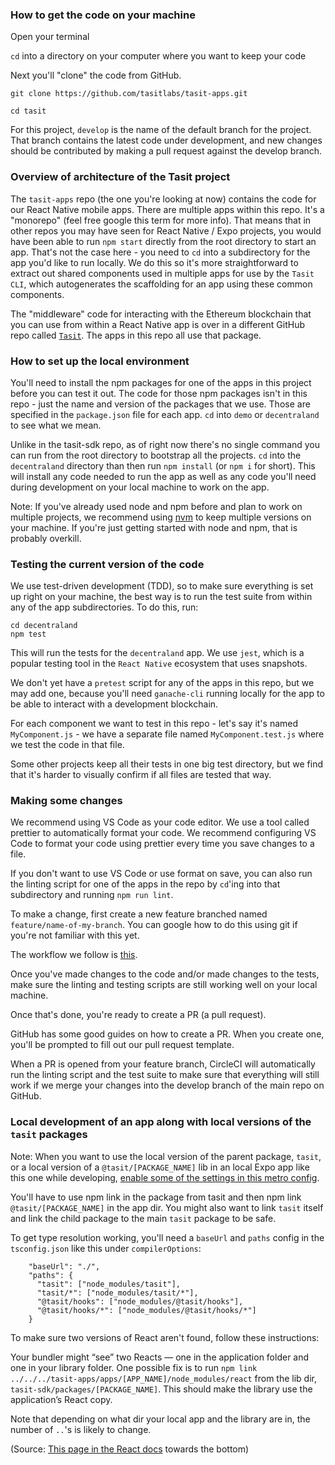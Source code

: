 ### How to get the code on your machine

Open your terminal

`cd` into a directory on your computer where you want to keep your code

Next you'll "clone" the code from GitHub.

`git clone https://github.com/tasitlabs/tasit-apps.git`

`cd tasit`

For this project, `develop` is the name of the default branch for the project. That branch contains the latest code under development, and new changes should be contributed by making a pull request against the develop branch.

### Overview of architecture of the Tasit project

The `tasit-apps` repo (the one you're looking at now) contains the code for our React Native mobile apps. There are multiple apps within this repo. It's a "monorepo" (feel free google this term for more info). That means that in other repos you may have seen for React Native / Expo projects, you would have been able to run `npm start` directly from the root directory to start an app. That's not the case here - you need to `cd` into a subdirectory for the app you'd like to run locally. We do this so it's more straightforward to extract out shared components used in multiple apps for use by the `Tasit CLI`, which autogenerates the scaffolding for an app using these common components.

The "middleware" code for interacting with the Ethereum blockchain that you can use from within a React Native app is over in a different GitHub repo called [`Tasit`](https://github.com/tasitlabs/tasit-sdk). The apps in this repo all use that package.

### How to set up the local environment

You'll need to install the npm packages for one of the apps in this project before you can test it out. The code for those npm packages isn't in this repo - just the name and version of the packages that we use. Those are specified in the `package.json` file for each app. `cd` into `demo` or `decentraland` to see what we mean.

Unlike in the tasit-sdk repo, as of right now there's no single command you can run from the root directory to bootstrap all the projects. `cd` into the `decentraland` directory than then run `npm install` (or `npm i` for short). This will install any code needed to run the app as well as any code you'll need during development on your local machine to work on the app.

Note: If you've already used node and npm before and plan to work on multiple projects, we recommend using [nvm](https://github.com/creationix/nvm) to keep multiple versions on your machine. If you're just getting started with node and npm, that is probably overkill.

### Testing the current version of the code

We use test-driven development (TDD), so to make sure everything is set up right on your machine, the best way is to run the test suite from within any of the app subdirectories. To do this, run:

```
cd decentraland
npm test
```

This will run the tests for the `decentraland` app. We use `jest`, which is a popular testing tool in the `React Native` ecosystem that uses snapshots.

We don't yet have a `pretest` script for any of the apps in this repo, but we may add one, because you'll need `ganache-cli` running locally for the app to be able to interact with a development blockchain.

For each component we want to test in this repo - let's say it's named `MyComponent.js` - we have a separate file named `MyComponent.test.js` where we test the code in that file.

Some other projects keep all their tests in one big test directory, but we find that it's harder to visually confirm if all files are tested that way.

### Making some changes

We recommend using VS Code as your code editor. We use a tool called prettier to automatically format your code. We recommend configuring VS Code to format your code using prettier every time you save changes to a file.

If you don't want to use VS Code or use format on save, you can also run the linting script for one of the apps in the repo by `cd`'ing into that subdirectory and running `npm run lint`.

To make a change, first create a new feature branched named `feature/name-of-my-branch`. You can google how to do this using git if you're not familiar with this yet.

The workflow we follow is [this](https://www.atlassian.com/git/tutorials/comparing-workflows/forking-workflow).

Once you've made changes to the code and/or made changes to the tests, make sure the linting and testing scripts are still working well on your local machine.

Once that's done, you're ready to create a PR (a pull request).

GitHub has some good guides on how to create a PR. When you create one, you'll be prompted to fill out our pull request template.

When a PR is opened from your feature branch, CircleCI will automatically run the linting script and the test suite to make sure that everything will still work if we merge your changes into the develop branch of the main repo on GitHub.

### Local development of an app along with local versions of the `tasit` packages

Note: When you want to use the local version of the parent package, `tasit`, or a local version of a `@tasit/[PACKAGE_NAME]` lib in an local Expo app like this one while developing, [enable some of the settings in this metro config](./metro.config.js).

You'll have to use npm link in the package from tasit and then npm link `@tasit/[PACKAGE_NAME]` in the app dir. You might also want to link `tasit` itself and link the child package to the main `tasit` package to be safe.

To get type resolution working, you'll need a `baseUrl` and `paths` config in the `tsconfig.json` like this under `compilerOptions`:

```
    "baseUrl": "./",
    "paths": {
      "tasit": ["node_modules/tasit"],
      "tasit/*": ["node_modules/tasit/*"],
      "@tasit/hooks": ["node_modules/@tasit/hooks"],
      "@tasit/hooks/*": ["node_modules/@tasit/hooks/*"]
    }
```

To make sure two versions of React aren't found, follow these instructions:

Your bundler might “see” two Reacts — one in the application folder and one in your library folder. One possible fix is to run `npm link ../../../tasit-apps/apps/[APP_NAME]/node_modules/react` from the lib dir, `tasit-sdk/packages/[PACKAGE_NAME]`. This should make the library use the application’s React copy.

Note that depending on what dir your local app and the library are in, the number of `..`'s is likely to change.

(Source: [This page in the React docs](https://reactjs.org/warnings/invalid-hook-call-warning.html) towards the bottom)
